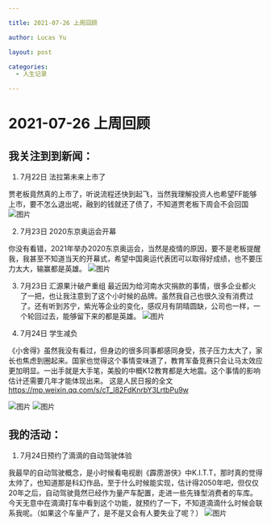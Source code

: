 ```yaml
---

title: 2021-07-26 上周回顾

author: Lucas Yu

layout: post

categories:
  - 人生记录

---
```


# 2021-07-26 上周回顾

## 我关注到到新闻：

1. 7月22日 法拉第未来上市了

贾老板竟然真的上市了，听说流程还快到起飞，当然我理解投资人也希望FF能够上市，要不怎么退出呢，融到的钱就还了债了，不知道贾老板下周会不会回国
![图片](http://www.iamyuchao.com/images/2021/07/Faraday-Future-listed.jpg)

2. 7月23日 2020东京奥运会开幕

你没有看错，2021年举办2020东京奥运会，当然是疫情的原因，要不是老板提醒我，我甚至不知道当天的开幕式，希望中国奥运代表团可以取得好成绩，也不要压力太大，输赢都是英雄。
![图片](http://www.iamyuchao.com/images/2021/07/Tokyo-Olympics-2020.jpg)

3. 7月23日 汇源果汁破产重组
最近因为给河南水灾捐款的事情，很多企业都火了一把，也让我注意到了这个小时候的品牌。虽然我自己也很久没有消费过了。还有听到苏宁，紫光等企业的变化，感叹月有阴晴圆缺，公司也一样，一个轮回过去，能够留下来的都是英雄。
![图片](http://www.iamyuchao.com/images/2021/07/Huiyuan-Juice-News.png)

4. 7月24日 学生减负

《小舍得》虽然我没有看过，但身边的很多同事都感同身受，孩子压力太大了，家长也焦虑到圈起来。国家也觉得这个事情变味道了，教育军备竞赛只会让马太效应更加明显。一出手就是大手笔，美股的中概K12教育都是大地震。这个事情的影响估计还需要几年才能体现出来。
这是人民日报的全文
https://mp.weixin.qq.com/s/cT_l82FdKnrbY3LrtbPu9w

![图片](http://www.iamyuchao.com/images/2021/07/K12-Education.jpg)
![图片](http://www.iamyuchao.com/images/2021/07/Education-Stocks.png)


## 我的活动：

1. 7月24日预约了滴滴的自动驾驶体验

我最早的自动驾驶概念，是小时候看电视剧《霹雳游侠》中K.I.T.T，那时真的觉得太帅了，也知道那是科幻作品，至于什么时候能实现，估计得2050年吧，但仅仅20年之后，自动驾驶竟然已经作为量产车配置，走进一些先锋型消费者的车库。今天无意中在滴滴打车中看到这个功能，就预约了一下，不知道滴滴什么时候会联系我呢。（如果这个车量产了，是不是又会有人要失业了呢？）
![图片](http://www.iamyuchao.com/images/2021/07/Didi-Autonomous-Driving.png)